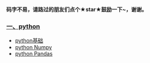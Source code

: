 **码字不易，请路过的朋友们点个★star★鼓励一下~，谢谢。**
### [一、python](https://github.com/WuZongYun/bigdata_study/tree/main/python)
* [python基础](https://github.com/WuZongYun/bigdata_study/tree/main/python/python%E5%9F%BA%E7%A1%80)
* [python Numpy](https://github.com/WuZongYun/bigdata_study/tree/main/python/pythonNumpy)
* [python Pandas]()